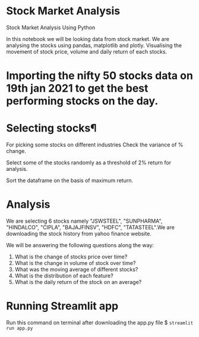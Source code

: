# Stock Market Analysis
Stock Market Analysis Using Python

In this notebook we will be looking data from stock market. We are analysing the stocks using pandas, matplotlib and plotly. Visualising the movement of stock price, volume and daily return of each stocks.

# Importing the nifty 50 stocks data on 19th jan 2021 to get the best performing stocks on the day.

# Selecting stocks¶
For picking some stocks on different industries Check the variance of % change.

Select some of the stocks randomly as a threshold of 2% return for analysis.

Sort the dataframe on the basis of maximum return.

# Analysis
We are selecting 6 stocks namely "JSWSTEEL", "SUNPHARMA", "HINDALCO", "CIPLA", "BAJAJFINSV", "HDFC", "TATASTEEL".We are downloading the stock history from yahoo finance website.

We will be answering the following questions along the way:

1. What is the change of stocks price over time?
2. What is the change in volume of stock over time?
3. What was the moving average of different stocks?
4. What is the distribution of each feature?
5. What is the daily return of the stock on an average?

# Running Streamlit app
Run this command on terminal after downloading the app.py file $ ``streamlit run app.py``
